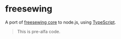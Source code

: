 # freesewing
A port of [freesewing core](https://github.com/freesewing/core)
to node.js, using [TypeScript](https://www.typescriptlang.org/). 

> This is pre-alfa code.
